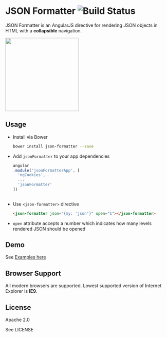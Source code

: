 # JSON Formatter ![[Build Status](https://secure.travis-ci.org/mohsen1/json-formatter.png?branch=master)](https://travis-ci.org/mohsen1/json-formatter)

JSON Formatter is an AngularJS directive for rendering JSON objects in HTML with a **collapsible** navigation.

<a href="http://mohsenweb.com/json-formatter/dist/">
<img src="https://raw.githubusercontent.com/mohsen1/json-formatter/gh-pages/app/images/screenshot.png" width="228">
</a>

## Usage

* Install via Bower

  ```bash
  bower install json-formatter --save
  ```
* Add `jsonFormatter` to your app dependencies
  ```js
  angular
  .module('jsonFormatterApp', [
    'ngCookies',
    ...
    'jsonFormatter'
  ])
    
  ```
* Use `<json-formatter>` directive
 
  ```html
  <json-formatter json="{my: 'json'}" open="1"></json-formatter>
  ```
* `open` attribute accepts a number which indicates how many levels rendered JSON should be opened

## Demo
See [Examples here](http://mohsenweb.com/json-formatter/dist/#examples) 


## Browser Support
All modern browsers are supported. Lowest supported version of Internet Explorer is **IE9**.

## License

Apache 2.0

See LICENSE 
